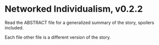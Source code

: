 # Networked Individualism, v0.2.2

Read the ABSTRACT file for a generalized summary of the story, spoilers
included.

Each file other file is a different version of the story.

